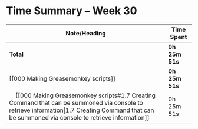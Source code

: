 # Time Summary – Week 30

| Note/Heading | Time Spent |
|--------------|------------|
| **Total** | **0h 25m 51s** |
| [[000 Making Greasemonkey scripts]] | **0h 25m 51s** |
| &nbsp;&nbsp;&nbsp;&nbsp;[[000 Making Greasemonkey scripts#1.7 Creating Command that can be summoned via console to retrieve information\|1.7 Creating Command that can be summoned via console to retrieve information]] | 0h 25m 51s |

